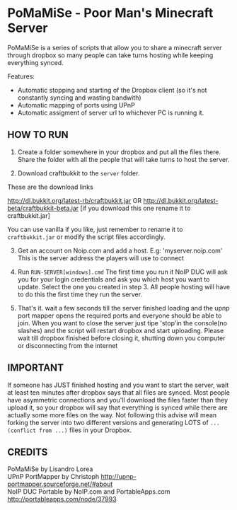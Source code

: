 PoMaMiSe - Poor Man's Minecraft Server
======================================

PoMaMiSe is a series of scripts that allow you to share a minecraft server through dropbox
so many people can take turns hosting while keeping everything synced.

Features: 
- Automatic stopping and starting of the Dropbox client (so it's not constantly syncing and wasting bandwith)
- Automatic mapping of ports using UPnP
- Automatic assigment of server url to whichever PC is running it.

HOW TO RUN
----------

1. Create a folder somewhere in your dropbox and put all the files there. Share the folder with all the people
that will take turns to host the server.

2. Download craftbukkit to the `server` folder.

  These are the download links

  http://dl.bukkit.org/latest-rb/craftbukkit.jar OR
  http://dl.bukkit.org/latest-beta/craftbukkit-beta.jar  [if you download this one rename it to craftbukkit.jar]

  You can use vanilla if you like, just remember to rename it to `craftbukkit.jar` or modify the script files accordingly.

3. Get an account on Noip.com and add a host. E.g: 'myserver.noip.com' This is the server address the players will
use to connect

4. Run `RUN-SERVER[windows].cmd` The first time you run it NoIP DUC will ask you for your login
credentials and ask you which host you want to update. Select the one you created in step 3. 
All people hosting will have to do this the first time they run the server.

5. That's it. wait a few seconds till the server finished loading and the upnp port mapper opens 
the required ports and everyone should be able to join. When you want to close the server just tipe
'stop'in the console(no slashes) and the script will restart dropbox and start uploading. Please 
wait till dropbox finished before closing it, shutting down you computer or disconnecting from the internet


IMPORTANT
---------
If someone has JUST finished hosting and you want to start the server, wait at least ten minutes after
dropbox says that all files are synced. Most people have asymmetric connections and you'll download the files
faster than they upload it, so your dropbox will say that everything is synced while there are
actually some more files on the way.
Not following this advise will mean forking the server into two different versions and generating LOTS of 
`...(conflict from ...)` files in your Dropbox.


CREDITS
-------

PoMaMiSe by Lisandro Lorea  
UPnP PortMapper by Christoph http://upnp-portmapper.sourceforge.net/#about  
NoIP DUC Portable by NoIP.com and PortableApps.com http://portableapps.com/node/37993  
